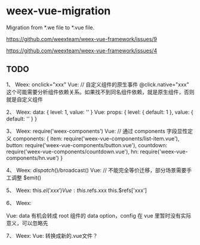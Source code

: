 # weex-vue-migration

Migration from *.we file to *.vue file.

https://github.com/weexteam/weex-vue-framework/issues/9

https://github.com/weexteam/weex-vue-framework/issues/4

## TODO

1、
Weex:
onclick="xxx"
Vue: // 自定义组件的原生事件
@click.native="xxx"
这个可能需要分析组件依赖关系。如果找不到同名组件依赖，就是原生组件，否则就是自定义组件

2、
Weex:
data: {
  level: 1,
  value: ''
}
Vue:
props: {
  level: { default: 1 },
  value: { default: '' }
}

3、
Weex:
require('weex-components')
Vue: // 通过 components 字段显性定义
components: {
  item: require('weex-vue-components/list-item.vue'),
  button: require('weex-vue-components/button.vue'),
  countdown: require('weex-vue-components/countdown.vue'),
  hn: require('weex-vue-components/hn.vue')
}

4、
Weex:
$dispatch()/$broadcast()
Vue: // 不能完全等价迁移，部分场景需要手工调整
$emit()

5、
Weex:
this.$el('xxx')
Vue:
this.$refs.xxx
this.$refs['xxx']

6、
Weex:
<script type="data"></script>
<script type="config"></script>
Vue:
data 有机会转成 root 组件的 data option，config 在 vue 里暂时没有实际意义，可以忽略先

7、
Weex:
<element></element>
Vue:
转换成新的.vue文件？
